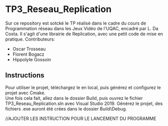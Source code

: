 # TP3_Reseau_Replication
Sur ce repository est sotcké le TP réalisé dans le cadre du cours de Programmation réseau dans les Jeux Vidéo de l'UQAC, encadré par L. Da Costa.
Il s'agit d'une librairie de Replication, avec une petit code de mise en pratique.
Contributeurs:
* Oscar Trosseau
* Florent Bogacz
* Hippolyte Gossoin 

## Instructions
Pour utiliser le projet, téléchargez le en local, puis générez et configurez le projet avec Cmake.  
Une fois cela fait, allez dans le dossier Build, puis ouvrez le fichier TP3_Reseau_Replication.sln avec Visual Studio 2019. Générez le projet, des fichiers .exe auront été crées dans le dossier Build\Debug.

//AJOUTER LES INSTRUCTION POUR LE LANCEMENT DU PROGRAMME
